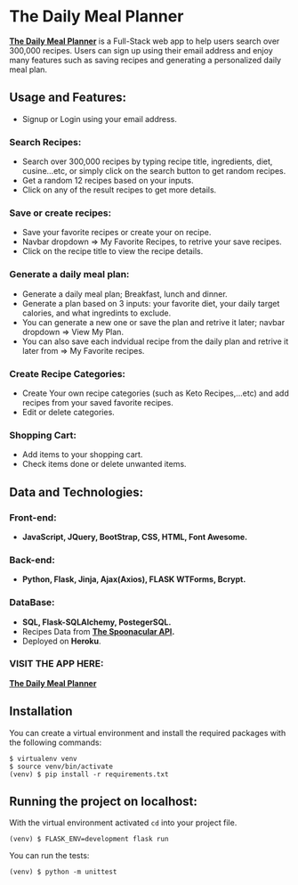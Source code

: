 # The Daily Meal Planner

**[The Daily Meal Planner](https://daily-meal-planner.herokuapp.com)** is a Full-Stack web app to help users search over 300,000 recipes.
Users can sign up using their email address and enjoy many features
such as saving recipes and generating a personalized daily meal plan.

## Usage and Features:
- Signup or Login using your email address.

### Search Recipes:
- Search over 300,000 recipes by typing recipe title, ingredients, diet, cusine...etc, or simply click on the search button to get random recipes.
- Get a random 12 recipes based on your inputs.
- Click on any of the result recipes to get more details.

### Save or create recipes:
- Save your favorite recipes or create your on recipe.
- Navbar dropdown => My Favorite Recipes, to retrive your save recipes.
- Click on the recipe title to view the recipe details.

### Generate a daily meal plan:
- Generate a daily meal plan; Breakfast, lunch and dinner.
- Generate a plan based on 3 inputs: your favorite diet, your daily target calories, and what ingredints to exclude.
- You can generate a new one or save the plan and retrive it later; navbar dropdown => View My Plan.
- You can also save each indvidual recipe from the daily plan and retrive it later from => My Favorite recipes.

### Create Recipe Categories:
- Create Your own recipe categories (such as Keto Recipes,...etc) and add recipes from your saved favorite recipes.
- Edit or delete categories.

### Shopping Cart:
- Add items to your shopping cart.
- Check items done or delete unwanted items.

## Data and Technologies:

### Front-end:
- **JavaScript, JQuery, BootStrap, CSS, HTML, Font Awesome.**

### Back-end:
- **Python, Flask, Jinja, Ajax(Axios), FLASK WTForms, Bcrypt.**

### DataBase:
- **SQL, Flask-SQLAlchemy, PostegerSQL.**
- Recipes Data from **[The Spoonacular API](https://spoonacular.com/food-api/docs).**
- Deployed on **Heroku**.

### VISIT THE APP HERE: 
**[The Daily Meal Planner](https://daily-meal-planner.herokuapp.com)**

## Installation

You can create a virtual environment and install the required packages with the following commands:

    $ virtualenv venv
    $ source venv/bin/activate
    (venv) $ pip install -r requirements.txt

## Running the project on localhost:

With the virtual environment activated `cd` into your project file.

    (venv) $ FLASK_ENV=development flask run
    
You can run the tests:

    (venv) $ python -m unittest
